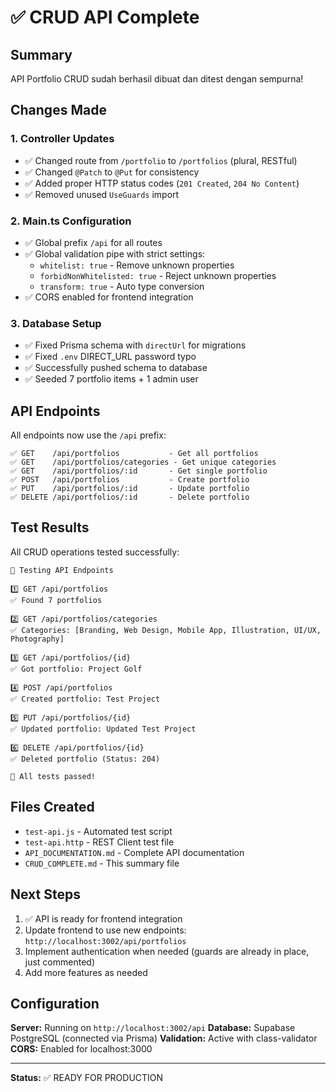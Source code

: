 # ✅ CRUD API Complete

## Summary

API Portfolio CRUD sudah berhasil dibuat dan ditest dengan sempurna!

## Changes Made

### 1. Controller Updates

- ✅ Changed route from `/portfolio` to `/portfolios` (plural, RESTful)
- ✅ Changed `@Patch` to `@Put` for consistency
- ✅ Added proper HTTP status codes (`201 Created`, `204 No Content`)
- ✅ Removed unused `UseGuards` import

### 2. Main.ts Configuration

- ✅ Global prefix `/api` for all routes
- ✅ Global validation pipe with strict settings:
  - `whitelist: true` - Remove unknown properties
  - `forbidNonWhitelisted: true` - Reject unknown properties
  - `transform: true` - Auto type conversion
- ✅ CORS enabled for frontend integration

### 3. Database Setup

- ✅ Fixed Prisma schema with `directUrl` for migrations
- ✅ Fixed `.env` DIRECT_URL password typo
- ✅ Successfully pushed schema to database
- ✅ Seeded 7 portfolio items + 1 admin user

## API Endpoints

All endpoints now use the `/api` prefix:

```
✅ GET    /api/portfolios           - Get all portfolios
✅ GET    /api/portfolios/categories - Get unique categories
✅ GET    /api/portfolios/:id       - Get single portfolio
✅ POST   /api/portfolios           - Create portfolio
✅ PUT    /api/portfolios/:id       - Update portfolio
✅ DELETE /api/portfolios/:id       - Delete portfolio
```

## Test Results

All CRUD operations tested successfully:

```
🧪 Testing API Endpoints

1️⃣ GET /api/portfolios
✅ Found 7 portfolios

2️⃣ GET /api/portfolios/categories
✅ Categories: [Branding, Web Design, Mobile App, Illustration, UI/UX, Photography]

3️⃣ GET /api/portfolios/{id}
✅ Got portfolio: Project Golf

4️⃣ POST /api/portfolios
✅ Created portfolio: Test Project

5️⃣ PUT /api/portfolios/{id}
✅ Updated portfolio: Updated Test Project

6️⃣ DELETE /api/portfolios/{id}
✅ Deleted portfolio (Status: 204)

🎉 All tests passed!
```

## Files Created

- `test-api.js` - Automated test script
- `test-api.http` - REST Client test file
- `API_DOCUMENTATION.md` - Complete API documentation
- `CRUD_COMPLETE.md` - This summary file

## Next Steps

1. ✅ API is ready for frontend integration
2. Update frontend to use new endpoints: `http://localhost:3002/api/portfolios`
3. Implement authentication when needed (guards are already in place, just commented)
4. Add more features as needed

## Configuration

**Server:** Running on `http://localhost:3002/api`
**Database:** Supabase PostgreSQL (connected via Prisma)
**Validation:** Active with class-validator
**CORS:** Enabled for localhost:3000

---

**Status:** ✅ READY FOR PRODUCTION
